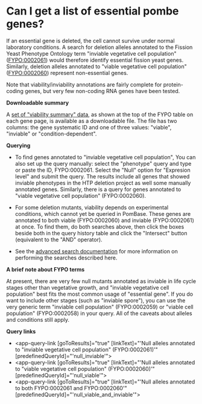 # Can I get a list of essential pombe genes?
<!-- pombase_categories: Finding data,Genome statistics and lists,Using ontologies -->

If an essential gene is deleted, the cell cannot survive under normal
laboratory conditions. A search for deletion alleles annotated to the
Fission Yeast Phenotype Ontology term "inviable vegetative cell
population" ([FYPO:0002061](/term/FYPO:0002061)) would therefore identify essential fission
yeast genes. Similarly, deletion alleles annotated to "viable vegetative
cell population" ([FYPO:0002060](/term/FYPO:0002177)) represent non-essential genes.

Note that viability/inviability annotations are fairly complete for
protein-coding genes, but very few non-coding RNA genes have been
tested.

**Downloadable summary**

A [set of "viability summary" data](ftp://ftp.pombase.org/pombe/annotations/Phenotype_annotations/FYPOviability.tsv),
as shown at the top of the FYPO table on each gene page, is available as
a downloadable file. The file has two columns: the gene systematic ID
and one of three values: "viable", "inviable" or "condition-dependent".

**Querying**

-   To find genes annotated to "inviable vegetative cell population",
    You can also set up the query manually: select the "phenotype"
    query and type or paste the ID, FYPO:0002061.  Select the "Null"
    option for "Expresion level" and submit the query. The results
    include all genes that showed inviable phenotypes in the HTP
    deletion project as well some manually annotated genes. Similarly,
    there is a query for genes annotated to "viable vegetative cell
    population" (FYPO:0002060).

-   For some deletion mutants, viability depends on experimental
    conditions, which cannot yet be queried in PomBase. These genes
    are annotated to both viable (FYPO:0002060) and inviable
    (FYPO:0002061) at once. To find them, do both searches above, then
    click the boxes beside both in the query history table and click
    the "Intersect" button (equivalent to the "AND" operator).

-   See the [advanced search documentation](/documentation/advanced-search) for more
    information on performing the searches described here.

**A brief note about FYPO terms**

At present, there are very few null mutants annotated as inviable in
life cycle stages other than vegetative growth, and "inviable vegetative
cell population" best fits the most common usage of "essential gene". If
you do want to include other stages (such as "inviable spore"), you can
use the very generic term "inviable cell population" (FYPO:0002059) or
"viable cell population" (FYPO:0002058) in your query. All of the
caveats about alleles and conditions still apply.

**Query links**

-   <app-query-link [goToResults]="true" [linkText]="'Null alleles annotated to &quot;inviable vegetative cell population&quot; (FYPO:0002061)'" [predefinedQueryId]="'null_inviable'"></app-query-link>
-   <app-query-link [goToResults]="true" [linkText]="'Null alleles annotated to &quot;viable vegetative cell population&quot; (FYPO:0002060)'" [predefinedQueryId]="'null_viable'"></app-query-link>
-   <app-query-link [goToResults]="true" [linkText]="'Null alleles annotated to both FYPO:0002061 and FYPO:0002060'" [predefinedQueryId]="'null_viable_and_inviable'"></app-query-link>
